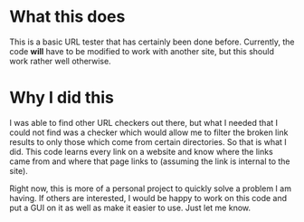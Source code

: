 What this does
==============

This is a basic URL tester that has certainly been done before.  Currently, the code **will** have to be modified to work with another site, but this should work rather well otherwise.

Why I did this
==============

I was able to find other URL checkers out there, but what I needed that I could not find was a checker which would allow me to filter the broken link results to only those which come from certain directories.  So that is what I did.  This code learns every link on a website and know where the links came from and where that page links to (assuming the link is internal to the site).

Right now, this is more of a personal project to quickly solve a problem I am having.  If others are interested, I would be happy to work on this code and put a GUI on it as well as make it easier to use.  Just let me know.
